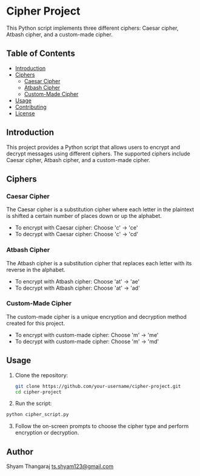 # Cipher Project

This Python script implements three different ciphers: Caesar cipher, Atbash cipher, and a custom-made cipher.

## Table of Contents

- [Introduction](#introduction)
- [Ciphers](#ciphers)
  - [Caesar Cipher](#caesar-cipher)
  - [Atbash Cipher](#atbash-cipher)
  - [Custom-Made Cipher](#custom-made-cipher)
- [Usage](#usage)
- [Contributing](#contributing)
- [License](#license)

## Introduction

This project provides a Python script that allows users to encrypt and decrypt messages using different ciphers. The supported ciphers include Caesar cipher, Atbash cipher, and a custom-made cipher.

## Ciphers

### Caesar Cipher

The Caesar cipher is a substitution cipher where each letter in the plaintext is shifted a certain number of places down or up the alphabet.

- To encrypt with Caesar cipher: Choose 'c' -> 'ce'
- To decrypt with Caesar cipher: Choose 'c' -> 'cd'

### Atbash Cipher

The Atbash cipher is a substitution cipher that replaces each letter with its reverse in the alphabet.

- To encrypt with Atbash cipher: Choose 'at' -> 'ae'
- To decrypt with Atbash cipher: Choose 'at' -> 'ad'

### Custom-Made Cipher

The custom-made cipher is a unique encryption and decryption method created for this project.

- To encrypt with custom-made cipher: Choose 'm' -> 'me'
- To decrypt with custom-made cipher: Choose 'm' -> 'md'

## Usage

1. Clone the repository:

   ```bash
   git clone https://github.com/your-username/cipher-project.git
   cd cipher-project
   ```
2. Run the script:
  ```bash
  python cipher_script.py
  ```
3. Follow the on-screen prompts to choose the cipher type and perform encryption or decryption.

## Author

Shyam Thangaraj  <ts.shyam123@gmail.com>
